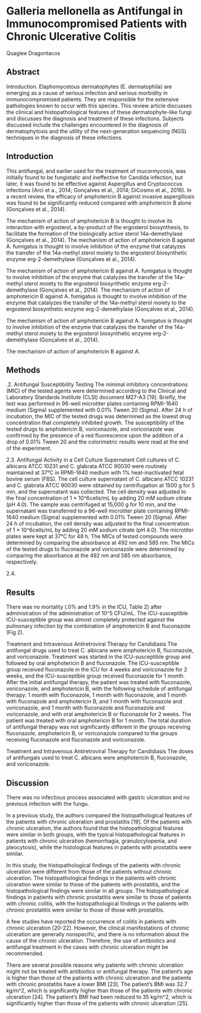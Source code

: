 # Galleria mellonella as Antifungal in Immunocompromised Patients with Chronic Ulcerative Colitis
Quaglee Dragontacos


## Abstract
Introduction. Elaphomycetous dermatophytes (E. dermatophila) are emerging as a cause of serious infection and serious morbidity in immunocompromised patients. They are responsible for the extensive pathologies known to occur with this species. This review article discusses the clinical and histopathological features of these dermatophyte-like fungi and discusses the diagnosis and treatment of these infections. Subjects discussed include the challenges encountered in the diagnosis of dermatophytosis and the utility of the next-generation sequencing (NGS) techniques in the diagnosis of these infections.


## Introduction
This antifungal, and earlier used for the treatment of mucormycosis, was initially found to be fungistatic and ineffective for Candida infection, but later, it was found to be effective against Aspergillus and Cryptococcus infections (Arci et a., 2014; Gonçalves et al., 2014; DiCosmo et al., 2016). In a recent review, the efficacy of amphotericin B against invasive aspergillosis was found to be significantly reduced compared with amphotericin B alone (Gonçalves et al., 2014).

The mechanism of action of amphotericin B is thought to involve its interaction with ergosterol, a by-product of the ergosterol biosynthesis, to facilitate the formation of the biologically active sterol 14a-demethylase (Gonçalves et al., 2014). The mechanism of action of amphotericin B against A. fumigatus is thought to involve inhibition of the enzyme that catalyzes the transfer of the 14a-methyl sterol moiety to the ergosterol biosynthetic enzyme erg-2-demethylase (Gonçalves et al., 2014).

The mechanism of action of amphotericin B against A. fumigatus is thought to involve inhibition of the enzyme that catalyzes the transfer of the 14a-methyl sterol moiety to the ergosterol biosynthetic enzyme erg-2-demethylase (Gonçalves et al., 2014). The mechanism of action of amphotericin B against A. fumigatus is thought to involve inhibition of the enzyme that catalyzes the transfer of the 14a-methyl sterol moiety to the ergosterol biosynthetic enzyme erg-2-demethylase (Gonçalves et al., 2014).

The mechanism of action of amphotericin B against A. fumigatus is thought to involve inhibition of the enzyme that catalyzes the transfer of the 14a-methyl sterol moiety to the ergosterol biosynthetic enzyme erg-2-demethylase (Gonçalves et al., 2014).

The mechanism of action of amphotericin B against A.


## Methods

.2. Antifungal Susceptibility Testing
The minimal inhibitory concentrations (MIC) of the tested agents were determined according to the Clinical and Laboratory Standards Institute (CLSI) document M27-A3 [19]. Briefly, the test was performed in 96-well microtiter plates containing RPMI-1640 medium (Sigma) supplemented with 0.01% Tween 20 (Sigma). After 24 h of incubation, the MIC of the tested drugs was determined as the lowest drug concentration that completely inhibited growth. The susceptibility of the tested drugs to amphotericin B, voriconazole, and voriconazole was confirmed by the presence of a red fluorescence upon the addition of a drop of 0.01% Tween 20 and the colorimetric results were read at the end of the experiment.

2.3. Antifungal Activity in a Cell Culture Supernatant
Cell cultures of C. albicans ATCC 10231 and C. glabrata ATCC 90030 were routinely maintained at 37°C in RPMI-1640 medium with 1% heat-inactivated fetal bovine serum (FBS). The cell culture supernatant of C. albicans ATCC 10231 and C. glabrata ATCC 90030 were obtained by centrifugation at 1500 g for 5 min, and the supernatant was collected. The cell density was adjusted to the final concentration of 1 × 10^6cells/mL by adding 20 mM sodium citrate (pH 4.0). The sample was centrifuged at 15,000 g for 10 min, and the supernatant was transferred to a 96-well microtiter plate containing RPMI-1640 medium (Sigma) supplemented with 0.01% Tween 20 (Sigma). After 24 h of incubation, the cell density was adjusted to the final concentration of 1 × 10^6cells/mL by adding 20 mM sodium citrate (pH 4.0). The microtiter plates were kept at 37°C for 48 h. The MICs of tested compounds were determined by comparing the absorbance at 492 nm and 585 nm. The MICs of the tested drugs to fluconazole and voriconazole were determined by comparing the absorbance at the 492 nm and 585 nm absorbance, respectively.

2.4.


## Results
There was no mortality (.0% and 1.9% in the ICU, Table 2) after administration of the administration of 10^5 CFU/mL. The ICU-susceptible ICU-susceptible group was almost completely protected against the pulmonary infection by the combination of amphotericin B and fluconazole (Fig 2).

Treatment and Intravenous Antiretroviral Therapy for Candidiasis
The antifungal drugs used to treat C. albicans were amphotericin B, fluconazole, and voriconazole. Treatment was started in the ICU-susceptible group and followed by oral amphotericin B and fluconazole. The ICU-susceptible group received fluconazole in the ICU for 4 weeks and voriconazole for 2 weeks, and the ICU-susceptible group received fluconazole for 1 month. After the initial antifungal therapy, the patient was treated with fluconazole, voriconazole, and amphotericin B, with the following schedule of antifungal therapy: 1 month with fluconazole, 1 month with fluconazole, and 1 month with fluconazole and amphotericin B, and 1 month with fluconazole and voriconazole, and 1 month with fluconazole and fluconazole and voriconazole, and with oral amphotericin B or fluconazole for 2 weeks. The patient was treated with oral amphotericin B for 1 month. The total duration of antifungal therapy was not significantly different in the groups receiving fluconazole, amphotericin B, or voriconazole compared to the groups receiving fluconazole and fluconazole and voriconazole.

Treatment and Intravenous Antiretroviral Therapy for Candidiasis
The doses of antifungals used to treat C. albicans were amphotericin B, fluconazole, and voriconazole.


## Discussion
There was no infectious process associated with gastric ulceration and no previous infection with the fungu.

In a previous study, the authors compared the histopathological features of the patients with chronic ulceration and prostatitis [19]. Of the patients with chronic ulceration, the authors found that the histopathological features were similar in both groups, with the typical histopathological features in patients with chronic ulceration (hemorrhagia, granulocytopenia, and pleocytosis), while the histological features in patients with prostatitis were similar.

In this study, the histopathological findings of the patients with chronic ulceration were different from those of the patients without chronic ulceration. The histopathological findings in the patients with chronic ulceration were similar to those of the patients with prostatitis, and the histopathological findings were similar in all groups. The histopathological findings in patients with chronic prostatitis were similar to those of patients with chronic colitis, with the histopathological findings in the patients with chronic prostatitis were similar to those of those with prostatitis.

A few studies have reported the occurrence of colitis in patients with chronic ulceration [20-22]. However, the clinical manifestations of chronic ulceration are generally nonspecific, and there is no information about the cause of the chronic ulceration. Therefore, the use of antibiotics and antifungal treatment in the cases with chronic ulceration might be recommended.

There are several possible reasons why patients with chronic ulceration might not be treated with antibiotics or antifungal therapy. The patient’s age is higher than those of the patients with chronic ulceration and the patients with chronic prostatitis have a lower BMI [23]. The patient’s BMI was 32.7 kg/m^2, which is significantly higher than those of the patients with chronic ulceration [24]. The patient’s BMI had been reduced to 35 kg/m^2, which is significantly higher than those of the patients with chronic ulceration [25].
